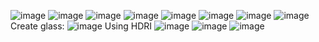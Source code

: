 ![image](https://github.com/user-attachments/assets/3b286bac-ef73-4c8e-a62c-2f9fe76becb1)
![image](https://github.com/user-attachments/assets/c7a88e56-60f5-4398-ae78-6267514326b4)
![image](https://github.com/user-attachments/assets/6d01ab15-e644-4824-b01e-68ea67039627)
![image](https://github.com/user-attachments/assets/93fe77cd-6f93-45d0-ab8d-7e2a443a8235)
![image](https://github.com/user-attachments/assets/d4198afa-63ca-481e-ae42-80d9c77ab0d4)
![image](https://github.com/user-attachments/assets/132999a0-f484-4e43-936f-c866406b3f30)
![image](https://github.com/user-attachments/assets/d8e1ad2b-f2f4-4aa7-9f00-4f99262f3cbe)
![image](https://github.com/user-attachments/assets/f66d3b79-5701-4f5e-82af-ba532b1e3957)
Create glass:
![image](https://github.com/user-attachments/assets/60d3415d-da9a-4c62-8dc3-76fc6246aed6)
Using HDRI
![image](https://github.com/user-attachments/assets/b68a9f81-c170-44bf-a6f3-bf1b955f3bc5)
![image](https://github.com/user-attachments/assets/7b00a76d-11d2-4edd-bdf2-effc7f4b05e4)
![image](https://github.com/user-attachments/assets/a24c0e70-5e58-4c87-8068-43f20b1bd089)







